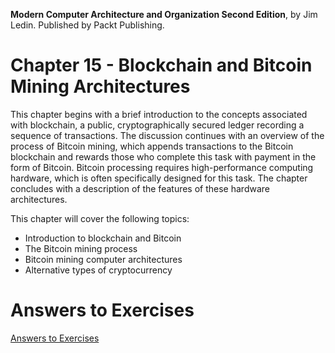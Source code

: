 __Modern Computer Architecture and Organization Second Edition__, by Jim Ledin. Published by Packt Publishing.
# Chapter 15 - Blockchain and Bitcoin Mining Architectures

This chapter begins with a brief introduction to the concepts associated with blockchain, a public, cryptographically secured ledger recording a sequence of transactions. The discussion continues with an overview of the process of Bitcoin mining, which appends transactions to the Bitcoin blockchain and rewards those who complete this task with payment in the form of Bitcoin. Bitcoin processing requires high-performance computing hardware, which is often specifically designed for this task. The chapter concludes with a description of the features of these hardware architectures.

This chapter will cover the following topics:
* Introduction to blockchain and Bitcoin
* The Bitcoin mining process
* Bitcoin mining computer architectures
* Alternative types of cryptocurrency

# Answers to Exercises
[Answers to Exercises](Answers%20to%20Exercises/README.md)